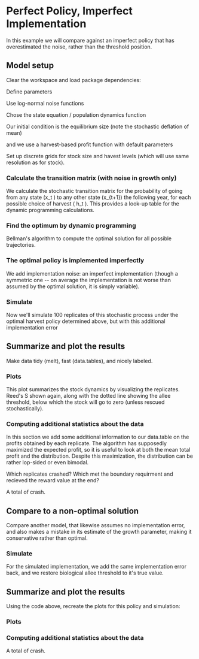 <!--begin.rcode setup, echo=FALSE 
render_gfm()  
opts_knit$set(upload = TRUE)   
opts_knit$set(upload.fun = function(file){
   library(RWordPress) 
   uploadFile(file)$url
  })
## The real source code is externalized from this file:
read_chunk("Reed.R")
end.rcode-->

<!--roptions dev="png", fig.width=7, fig.height=5, tidy=FALSE, warning=FALSE, message=FALSE, comment=NA, external=TRUE, cache=FALSE, cache.path="perfectpolicy/"-->

# Perfect Policy, Imperfect Implementation
In this example we will compare against an imperfect policy that has overestimated the noise, rather than the threshold position.  

## Model setup 

Clear the workspace and load package dependencies: 
<!--begin.rcode libraries, echo=FALSE
end.rcode-->

Define parameters
<!--begin.rcode parameters
end.rcode-->

Use log-normal noise functions
<!--begin.rcode noise_dists
end.rcode-->

Chose the state equation / population dynamics function
<!--begin.rcode RickerAllee
end.rcode-->

Our initial condition is the equilibrium size (note the stochastic deflation of mean)
<!--begin.rcode initx
end.rcode-->

and we use a harvest-based profit function with default parameters
<!--begin.rcode profit
end.rcode-->

Set up discrete grids for stock size and havest levels (which will use same resolution as for stock). 
<!--begin.rcode create_grid
end.rcode-->


### Calculate the transition matrix (with noise in growth only)      
We calculate the stochastic transition matrix for the probability of going from any state \(x_t \) to any other state \(x_{t+1}\) the following year, for each possible choice of harvest \( h_t \).  This provides a look-up table for the dynamic programming calculations. 
<!--begin.rcode determine_SDP_matrix
end.rcode-->

### Find the optimum by dynamic programming 
Bellman's algorithm to compute the optimal solution for all possible trajectories.
<!--begin.rcode find_dp_optim 
end.rcode-->

### The optimal policy is implemented imperfectly
We add implementation noise: an imperfect implementation (though a symmetric one -- on average the implementation is not worse than assumed by the optimal solution, it is simply variable). 
<!--begin.rcode implementation_errors
sigma_i <- 0.4
end.rcode-->

### Simulate 
Now we'll simulate 100 replicates of this stochastic process under the optimal harvest policy determined above, but with this additional implementation error
<!--begin.rcode simulate
end.rcode-->

## Summarize and plot the results                                                   
Make data tidy (melt), fast (data.tables), and nicely labeled.
<!--begin.rcode tidy
end.rcode-->

### Plots 
This plot summarizes the stock dynamics by visualizing the replicates. Reed's S shown again, along with the dotted line showing the allee threshold, below which the stock will go to zero (unless rescued stochastically). 
<!--begin.rcode fishstock 
end.rcode-->

### Computing additional statistics about the data
In this section we add some additional information to our data.table on the profits obtained by each replicate.  The algorithm has supposedly maximized the expected profit, so it is useful to look at both the mean total profit and the distribution.  Despite this maximization, the distribution can be rather lop-sided or even bimodal. 

Which replicates crashed?  Which met the boundary requirment and recieved the reward value at the end?
<!--begin.rcode crashed
end.rcode-->

A total of <!--rinline sum(crashed$V1) --> crash.



## Compare to a non-optimal solution
Compare another model, that likewise assumes no implementation error, and also makes a mistake in its estimate of the growth parameter, making it conservative rather than optimal.


<!--begin.rcode redoSDP
sigma_i <- 0
sigma_g <- .4 
SDP_Mat <- determine_SDP_matrix(f, pars, x_grid, h_grid, sigma_g )
end.rcode-->

<!--begin.rcode redoOpt
nonopt <- find_dp_optim(SDP_Mat, x_grid, h_grid, OptTime, xT, 
                     profit, delta, reward=reward)
end.rcode-->


### Simulate 
For the simulated implementation, we add the same implementation error back, and we restore biological allee threshold to it's true value. 
<!--begin.rcode simagain
sigma_i <- .4
sigma_g <- .2
sims <- lapply(1:100, function(i){
  ForwardSimulate(f, pars, x_grid, h_grid, x0, nonopt$D, z_g, z_m, z_i)
})
end.rcode-->

## Summarize and plot the results                                                  
Using the code above, recreate the plots for this policy and simulation: 
<!--begin.rcode tidy2, ref.label="tidy"
end.rcode-->

### Plots 
<!--begin.rcode ref.label="fishstock"
end.rcode-->

### Computing additional statistics about the data
<!--begin.rcode ref.label="crashed"
end.rcode-->
A total of <!--rinline sum(crashed$V1) --> crash.


